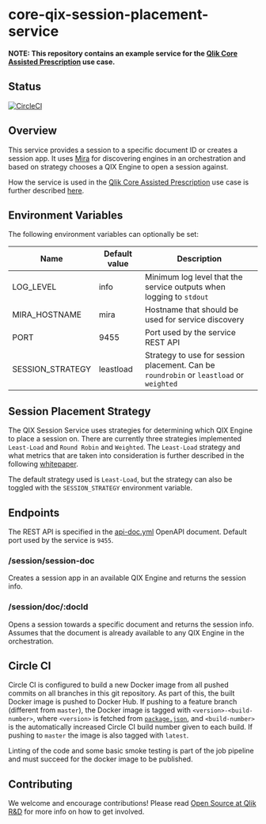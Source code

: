 # core-qix-session-placement-service

**NOTE: This repository contains an example service for the [Qlik Core Assisted Prescription](https://github.com/qlik-oss/core-assisted-prescription) use case.**

## Status

[![CircleCI](https://circleci.com/gh/qlik-oss/core-qix-session-placement-service.svg?style=shield)](https://circleci.com/gh/qlik-oss/core-qix-session-placement-service)

## Overview

This service provides a session to a specific document ID or creates a session app. It uses [Mira](https://github.com/qlik-oss/mira) for discovering engines in an orchestration and based on strategy chooses a QIX Engine to open a session against.

How the service is used in the [Qlik Core Assisted Prescription](https://github.com/qlik-oss/core-assisted-prescription) use case is further described [here](https://github.com/qlik-oss/core-assisted-prescription/blob/master/docs/system-design/qix-engine-sessions.md).

## Environment Variables

The following environment variables can optionally be set:

| Name              | Default value           | Description |
| ------------------| ----------------------- | ----------- |
| LOG_LEVEL         | info                    | Minimum log level that the service outputs when logging to `stdout` |
| MIRA_HOSTNAME     | mira                    | Hostname that should be used for service discovery |
| PORT              | 9455                    | Port used by the service REST API |
| SESSION_STRATEGY  | leastload               | Strategy to use for session placement. Can be `roundrobin` or `leastload` or `weighted` |

## Session Placement Strategy

The QIX Session Service uses strategies for determining which QIX Engine to place a session on. There are currently three strategies implemented `Least-Load` and `Round Robin` and `Weighted`. The `Least-Load` strategy and what metrics that are taken into consideration is further described in the following [whitepaper](https://qlikcore.com/docs/tutorials/scalability/newspaper/).

The default strategy used is `Least-Load`, but the strategy can also be toggled with the `SESSION_STRATEGY` environment variable.

## Endpoints

The REST API is specified in the [api-doc.yml](./doc/api-doc.yml) OpenAPI document. Default port used by the service is `9455`.

### /session/session-doc

Creates a session app in an available QIX Engine and returns the session info.

### /session/doc/:docId

Opens a session towards a specific document and returns the session info. Assumes that the document is already available to any QIX Engine in the orchestration.

## Circle CI

Circle CI is configured to build a new Docker image from all pushed commits on all branches in this git repository. As part of this, the built Docker image is pushed to Docker Hub. If pushing to a feature branch (different from `master`), the Docker image is tagged with `<version>-<build-number>`, where `<version>` is fetched from [`package.json`](./package.json), and `<build-number>` is the automatically increased Circle CI build number given to each build. If pushing to `master` the image is also tagged with `latest`.

Linting of the code and some basic smoke testing is part of the job pipeline and must succeed for the docker image to be published.

## Contributing

We welcome and encourage contributions! Please read [Open Source at Qlik R&D](https://github.com/qlik-oss/open-source) for more info on how to get involved.

